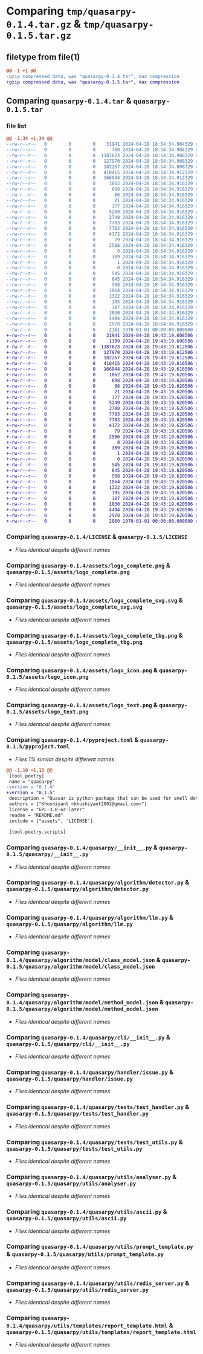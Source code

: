 # Comparing `tmp/quasarpy-0.1.4.tar.gz` & `tmp/quasarpy-0.1.5.tar.gz`

## filetype from file(1)

```diff
@@ -1 +1 @@
-gzip compressed data, was "quasarpy-0.1.4.tar", max compression
+gzip compressed data, was "quasarpy-0.1.5.tar", max compression
```

## Comparing `quasarpy-0.1.4.tar` & `quasarpy-0.1.5.tar`

### file list

```diff
@@ -1,34 +1,34 @@
--rw-r--r--   0        0        0    31941 2024-04-28 18:54:34.904329 quasarpy-0.1.4/LICENSE
--rw-r--r--   0        0        0      700 2024-04-28 18:54:34.904329 quasarpy-0.1.4/README.md
--rw-r--r--   0        0        0  1387623 2024-04-28 18:54:34.908329 quasarpy-0.1.4/assets/logo_complete.png
--rw-r--r--   0        0        0   127970 2024-04-28 18:54:34.908329 quasarpy-0.1.4/assets/logo_complete_svg.svg
--rw-r--r--   0        0        0   182267 2024-04-28 18:54:34.908329 quasarpy-0.1.4/assets/logo_complete_tbg.png
--rw-r--r--   0        0        0   418415 2024-04-28 18:54:34.912329 quasarpy-0.1.4/assets/logo_icon.png
--rw-r--r--   0        0        0   166944 2024-04-28 18:54:34.912329 quasarpy-0.1.4/assets/logo_text.png
--rw-r--r--   0        0        0     1062 2024-04-28 18:54:34.916329 quasarpy-0.1.4/pyproject.toml
--rw-r--r--   0        0        0      698 2024-04-28 18:54:34.916329 quasarpy-0.1.4/quasarpy/__init__.py
--rw-r--r--   0        0        0       86 2024-04-28 18:54:34.916329 quasarpy-0.1.4/quasarpy/__main__.py
--rw-r--r--   0        0        0       21 2024-04-28 18:54:34.916329 quasarpy-0.1.4/quasarpy/_version.py
--rw-r--r--   0        0        0      177 2024-04-28 18:54:34.916329 quasarpy-0.1.4/quasarpy/algorithm/__init__.py
--rw-r--r--   0        0        0     5249 2024-04-28 18:54:34.916329 quasarpy-0.1.4/quasarpy/algorithm/detector.py
--rw-r--r--   0        0        0     2748 2024-04-28 18:54:34.916329 quasarpy-0.1.4/quasarpy/algorithm/llm.py
--rw-r--r--   0        0        0     7703 2024-04-28 18:54:34.916329 quasarpy-0.1.4/quasarpy/algorithm/model/class_model.json
--rw-r--r--   0        0        0     7703 2024-04-28 18:54:34.916329 quasarpy-0.1.4/quasarpy/algorithm/model/method_model.json
--rw-r--r--   0        0        0     4172 2024-04-28 18:54:34.916329 quasarpy-0.1.4/quasarpy/cli/__init__.py
--rw-r--r--   0        0        0       79 2024-04-28 18:54:34.916329 quasarpy-0.1.4/quasarpy/handler/__init__.py
--rw-r--r--   0        0        0     2586 2024-04-28 18:54:34.916329 quasarpy-0.1.4/quasarpy/handler/issue.py
--rw-r--r--   0        0        0        0 2024-04-28 18:54:34.916329 quasarpy-0.1.4/quasarpy/tests/__init__.py
--rw-r--r--   0        0        0      389 2024-04-28 18:54:34.916329 quasarpy-0.1.4/quasarpy/tests/conftest.py
--rw-r--r--   0        0        0        1 2024-04-28 18:54:34.916329 quasarpy-0.1.4/quasarpy/tests/test_algorithm.py
--rw-r--r--   0        0        0        0 2024-04-28 18:54:34.916329 quasarpy-0.1.4/quasarpy/tests/test_cli.py
--rw-r--r--   0        0        0      545 2024-04-28 18:54:34.916329 quasarpy-0.1.4/quasarpy/tests/test_handler.py
--rw-r--r--   0        0        0      645 2024-04-28 18:54:34.916329 quasarpy-0.1.4/quasarpy/tests/test_utils.py
--rw-r--r--   0        0        0      508 2024-04-28 18:54:34.916329 quasarpy-0.1.4/quasarpy/utils/__init__.py
--rw-r--r--   0        0        0     1864 2024-04-28 18:54:34.916329 quasarpy-0.1.4/quasarpy/utils/analyser.py
--rw-r--r--   0        0        0     1322 2024-04-28 18:54:34.916329 quasarpy-0.1.4/quasarpy/utils/ascii.py
--rw-r--r--   0        0        0      195 2024-04-28 18:54:34.916329 quasarpy-0.1.4/quasarpy/utils/errors.py
--rw-r--r--   0        0        0      187 2024-04-28 18:54:34.916329 quasarpy-0.1.4/quasarpy/utils/logger.py
--rw-r--r--   0        0        0     1030 2024-04-28 18:54:34.916329 quasarpy-0.1.4/quasarpy/utils/prompt_template.py
--rw-r--r--   0        0        0     4494 2024-04-28 18:54:34.916329 quasarpy-0.1.4/quasarpy/utils/redis_server.py
--rw-r--r--   0        0        0     2978 2024-04-28 18:54:34.916329 quasarpy-0.1.4/quasarpy/utils/templates/report_template.html
--rw-r--r--   0        0        0     2161 1970-01-01 00:00:00.000000 quasarpy-0.1.4/PKG-INFO
+-rw-r--r--   0        0        0    31941 2024-04-28 19:43:19.608506 quasarpy-0.1.5/LICENSE
+-rw-r--r--   0        0        0     1399 2024-04-28 19:43:19.608506 quasarpy-0.1.5/README.md
+-rw-r--r--   0        0        0  1387623 2024-04-28 19:43:19.612506 quasarpy-0.1.5/assets/logo_complete.png
+-rw-r--r--   0        0        0   127970 2024-04-28 19:43:19.612506 quasarpy-0.1.5/assets/logo_complete_svg.svg
+-rw-r--r--   0        0        0   182267 2024-04-28 19:43:19.612506 quasarpy-0.1.5/assets/logo_complete_tbg.png
+-rw-r--r--   0        0        0   418415 2024-04-28 19:43:19.616506 quasarpy-0.1.5/assets/logo_icon.png
+-rw-r--r--   0        0        0   166944 2024-04-28 19:43:19.616506 quasarpy-0.1.5/assets/logo_text.png
+-rw-r--r--   0        0        0     1062 2024-04-28 19:43:19.620506 quasarpy-0.1.5/pyproject.toml
+-rw-r--r--   0        0        0      698 2024-04-28 19:43:19.620506 quasarpy-0.1.5/quasarpy/__init__.py
+-rw-r--r--   0        0        0       86 2024-04-28 19:43:19.620506 quasarpy-0.1.5/quasarpy/__main__.py
+-rw-r--r--   0        0        0       21 2024-04-28 19:43:19.620506 quasarpy-0.1.5/quasarpy/_version.py
+-rw-r--r--   0        0        0      177 2024-04-28 19:43:19.620506 quasarpy-0.1.5/quasarpy/algorithm/__init__.py
+-rw-r--r--   0        0        0     5249 2024-04-28 19:43:19.620506 quasarpy-0.1.5/quasarpy/algorithm/detector.py
+-rw-r--r--   0        0        0     2748 2024-04-28 19:43:19.620506 quasarpy-0.1.5/quasarpy/algorithm/llm.py
+-rw-r--r--   0        0        0     7703 2024-04-28 19:43:19.620506 quasarpy-0.1.5/quasarpy/algorithm/model/class_model.json
+-rw-r--r--   0        0        0     7703 2024-04-28 19:43:19.620506 quasarpy-0.1.5/quasarpy/algorithm/model/method_model.json
+-rw-r--r--   0        0        0     4172 2024-04-28 19:43:19.620506 quasarpy-0.1.5/quasarpy/cli/__init__.py
+-rw-r--r--   0        0        0       79 2024-04-28 19:43:19.620506 quasarpy-0.1.5/quasarpy/handler/__init__.py
+-rw-r--r--   0        0        0     2586 2024-04-28 19:43:19.620506 quasarpy-0.1.5/quasarpy/handler/issue.py
+-rw-r--r--   0        0        0        0 2024-04-28 19:43:19.620506 quasarpy-0.1.5/quasarpy/tests/__init__.py
+-rw-r--r--   0        0        0      389 2024-04-28 19:43:19.620506 quasarpy-0.1.5/quasarpy/tests/conftest.py
+-rw-r--r--   0        0        0        1 2024-04-28 19:43:19.620506 quasarpy-0.1.5/quasarpy/tests/test_algorithm.py
+-rw-r--r--   0        0        0        0 2024-04-28 19:43:19.620506 quasarpy-0.1.5/quasarpy/tests/test_cli.py
+-rw-r--r--   0        0        0      545 2024-04-28 19:43:19.620506 quasarpy-0.1.5/quasarpy/tests/test_handler.py
+-rw-r--r--   0        0        0      645 2024-04-28 19:43:19.620506 quasarpy-0.1.5/quasarpy/tests/test_utils.py
+-rw-r--r--   0        0        0      508 2024-04-28 19:43:19.620506 quasarpy-0.1.5/quasarpy/utils/__init__.py
+-rw-r--r--   0        0        0     1864 2024-04-28 19:43:19.620506 quasarpy-0.1.5/quasarpy/utils/analyser.py
+-rw-r--r--   0        0        0     1322 2024-04-28 19:43:19.620506 quasarpy-0.1.5/quasarpy/utils/ascii.py
+-rw-r--r--   0        0        0      195 2024-04-28 19:43:19.620506 quasarpy-0.1.5/quasarpy/utils/errors.py
+-rw-r--r--   0        0        0      187 2024-04-28 19:43:19.620506 quasarpy-0.1.5/quasarpy/utils/logger.py
+-rw-r--r--   0        0        0     1030 2024-04-28 19:43:19.620506 quasarpy-0.1.5/quasarpy/utils/prompt_template.py
+-rw-r--r--   0        0        0     4494 2024-04-28 19:43:19.620506 quasarpy-0.1.5/quasarpy/utils/redis_server.py
+-rw-r--r--   0        0        0     2978 2024-04-28 19:43:19.620506 quasarpy-0.1.5/quasarpy/utils/templates/report_template.html
+-rw-r--r--   0        0        0     2860 1970-01-01 00:00:00.000000 quasarpy-0.1.5/PKG-INFO
```

### Comparing `quasarpy-0.1.4/LICENSE` & `quasarpy-0.1.5/LICENSE`

 * *Files identical despite different names*

### Comparing `quasarpy-0.1.4/assets/logo_complete.png` & `quasarpy-0.1.5/assets/logo_complete.png`

 * *Files identical despite different names*

### Comparing `quasarpy-0.1.4/assets/logo_complete_svg.svg` & `quasarpy-0.1.5/assets/logo_complete_svg.svg`

 * *Files identical despite different names*

### Comparing `quasarpy-0.1.4/assets/logo_complete_tbg.png` & `quasarpy-0.1.5/assets/logo_complete_tbg.png`

 * *Files identical despite different names*

### Comparing `quasarpy-0.1.4/assets/logo_icon.png` & `quasarpy-0.1.5/assets/logo_icon.png`

 * *Files identical despite different names*

### Comparing `quasarpy-0.1.4/assets/logo_text.png` & `quasarpy-0.1.5/assets/logo_text.png`

 * *Files identical despite different names*

### Comparing `quasarpy-0.1.4/pyproject.toml` & `quasarpy-0.1.5/pyproject.toml`

 * *Files 1% similar despite different names*

```diff
@@ -1,10 +1,10 @@
 [tool.poetry]
 name = "quasarpy"
-version = "0.1.4"
+version = "0.1.5"
 description = "Quasar is python package that can be used for smell detection along with detailed report in various formats such as html, pdf, etc."
 authors = ["Khushiyant <khushiyant2002@gmail.com>"]
 license = "GPL-3.0-or-later"
 readme = "README.md"
 include = ["assets", 'LICENSE']
 
 [tool.poetry.scripts]
```

### Comparing `quasarpy-0.1.4/quasarpy/__init__.py` & `quasarpy-0.1.5/quasarpy/__init__.py`

 * *Files identical despite different names*

### Comparing `quasarpy-0.1.4/quasarpy/algorithm/detector.py` & `quasarpy-0.1.5/quasarpy/algorithm/detector.py`

 * *Files identical despite different names*

### Comparing `quasarpy-0.1.4/quasarpy/algorithm/llm.py` & `quasarpy-0.1.5/quasarpy/algorithm/llm.py`

 * *Files identical despite different names*

### Comparing `quasarpy-0.1.4/quasarpy/algorithm/model/class_model.json` & `quasarpy-0.1.5/quasarpy/algorithm/model/class_model.json`

 * *Files identical despite different names*

### Comparing `quasarpy-0.1.4/quasarpy/algorithm/model/method_model.json` & `quasarpy-0.1.5/quasarpy/algorithm/model/method_model.json`

 * *Files identical despite different names*

### Comparing `quasarpy-0.1.4/quasarpy/cli/__init__.py` & `quasarpy-0.1.5/quasarpy/cli/__init__.py`

 * *Files identical despite different names*

### Comparing `quasarpy-0.1.4/quasarpy/handler/issue.py` & `quasarpy-0.1.5/quasarpy/handler/issue.py`

 * *Files identical despite different names*

### Comparing `quasarpy-0.1.4/quasarpy/tests/test_handler.py` & `quasarpy-0.1.5/quasarpy/tests/test_handler.py`

 * *Files identical despite different names*

### Comparing `quasarpy-0.1.4/quasarpy/tests/test_utils.py` & `quasarpy-0.1.5/quasarpy/tests/test_utils.py`

 * *Files identical despite different names*

### Comparing `quasarpy-0.1.4/quasarpy/utils/analyser.py` & `quasarpy-0.1.5/quasarpy/utils/analyser.py`

 * *Files identical despite different names*

### Comparing `quasarpy-0.1.4/quasarpy/utils/ascii.py` & `quasarpy-0.1.5/quasarpy/utils/ascii.py`

 * *Files identical despite different names*

### Comparing `quasarpy-0.1.4/quasarpy/utils/prompt_template.py` & `quasarpy-0.1.5/quasarpy/utils/prompt_template.py`

 * *Files identical despite different names*

### Comparing `quasarpy-0.1.4/quasarpy/utils/redis_server.py` & `quasarpy-0.1.5/quasarpy/utils/redis_server.py`

 * *Files identical despite different names*

### Comparing `quasarpy-0.1.4/quasarpy/utils/templates/report_template.html` & `quasarpy-0.1.5/quasarpy/utils/templates/report_template.html`

 * *Files identical despite different names*

